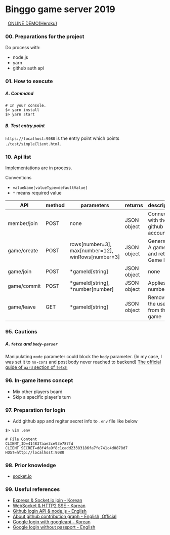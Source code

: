 # Binggo game server 2019
&nbsp;
[ONLINE DEMO(Heroku)](https://bingo2019.herokuapp.com/) 

### 00. Preparations for the project
Do process with:
- node.js
- yarn
- github auth api

### 01. How to execute

##### A. Command
```
# In your console.
$> yarn install
$> yarn start
```
##### B. Test entry point
`https://localhost:9080` is the entry point which points `./test/simpleClient.html`.

### 10. Api list

Implementations are in process. 

Conventions
- `valueName[valueType=defaultValue]`
- `*` means required value

| API | method | parameters | returns | description | status |
|-----| -----|-----|-----|-----|-----|
| member/join | POST | none | JSON object | Connects with the github account | On working |
| game/create | POST | rows[number=3], max[number=12], winRows[number=3] | JSON object | Generates A game and returns Game ID | On working |
| game/join | POST | *gameId[string] | JSON object | none | On working |
| game/commit | POST | *gameId[string], *number[number] | JSON object | Applies a number | On working | 
| game/leave | GET | *gameId[string] | JSON object | Removes the user from the game | On working | 


### 95. Cautions

##### A. `fetch` and `body-parser`
Manipulating `mode` parameter could block the `body` parameter. (In my case, I was set it to `no-cors` and post body never reached to backend)
[The official guide of `gard` section of `fetch`](https://developer.mozilla.org/ko/docs/Web/API/Fetch_API/Fetch%EC%9D%98_%EC%82%AC%EC%9A%A9%EB%B2%95#%EA%B0%80%EB%93%9C) 


### 96. In-game items concept
- Mix other players board
- Skip a specific player's turn 

### 97. Preparation for login
- Add github app and regiter secret info to `.env` file like below
```
$> vim .env

# File Content
CLIENT_ID=414837aae3ce93e787fd
CLIENT_SECRET=d8f4fa9f8c1cadd23383186fa7fe741c4d0878d7
HOST=http://localhost:9080
```

### 98. Prior knowledge
- [ socket.io ](https://socket.io/docs/)

### 99. Useful references
- [ Express & Socket.io join - Korean ](https://poiemaweb.com/nodejs-socketio)
- [ WebSocket & HTTP2 SSE - Korean ](https://engineering.huiseoul.com/자바스크립트는-어떻게-작동하는가-웹소켓-및-http-2-sse-1ccde9f9dc51)
- [ Github login API & node.js - English ](http://shiya.io/how-to-do-3-legged-oauth-with-github-a-general-guide-by-example-with-node-js/)
- [ About github contribution graph - English, Official ](https://help.github.com/articles/why-are-my-contributions-not-showing-up-on-my-profile/)
- [ Google login with googleapi - Korean ](https://pangyeon.tistory.com/40)
- [ Google login without passport - English ](https://medium.com/@jackrobertscott/how-to-use-google-auth-api-with-node-js-888304f7e3a0)
